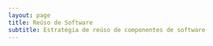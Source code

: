 ```yaml
---
layout: page
title: Reúso de Software
subtitle: Estratégia de reúso de componentes de software
---
```

